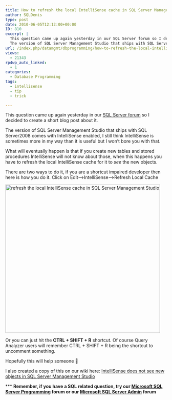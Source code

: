 ```yaml
---
title: How to refresh the local IntelliSense cache in SQL Server Management Studio
author: SQLDenis
type: post
date: 2010-06-05T12:12:00+00:00
ID: 810
excerpt: |
  This question came up again yesterday in our SQL Server forum so I decided to create a short blog post about it.
  The version of SQL Server Management Studio that ships with SQL Server2008 comes with IntelliSense enabled, I still think IntelliSense is s&hellip;
url: /index.php/datamgmt/dbprogramming/how-to-refresh-the-local-intellisense-ca/
views:
  - 21343
rp4wp_auto_linked:
  - 1
categories:
  - Database Programming
tags:
  - intellisense
  - tip
  - trick

---
```

This question came up again yesterday in our [SQL Server forum][1] so I decided to create a short blog post about it.
  
The version of SQL Server Management Studio that ships with SQL Server2008 comes with IntelliSense enabled, I still think IntelliSense is sometimes more in my way than it is useful but I won&#8217;t bore you with that. 

What will eventually happen is that if you create new tables and stored procedures IntelliSense will not know about those, when this happens you have to refresh the local IntelliSense cache for it to _see_ the new objects.

There are two ways to do it, if you are a shortcut impaired developer then here is how you do it. Click on Edit&#8211;>IntelliSense&#8211;>Refresh Local Cache

<img src="/wp-content/uploads/blogs/DataMgmt//Intelli2.PNG" alt=" refresh the local IntelliSense cache in SQL Server Management Studio" title=" refresh the local IntelliSense cache in SQL Server Management Studio" width="483" height="463" />

Or you can just hit the **CTRL + SHIFT + R** shortcut. Of course Query Analyzer users will remember CTRL + SHIFT + R being the shortcut to uncomment something.

Hopefully this will help someone 🙂

I also created a copy of this on our wiki here: [IntelliSense does not see new objects in SQL Server Management Studio][2]

\*** **Remember, if you have a SQL related question, try our [Microsoft SQL Server Programming][3] forum or our [Microsoft SQL Server Admin][4] forum**<ins></ins>

 [1]: http://forum.ltd.local/viewtopic.php?f=17&t=11028
 [2]: http://wiki.ltd.local/index.php/IntelliSense_does_not_see_new_objects_in_SQL_Server_Management_Studio
 [3]: http://forum.ltd.local/viewforum.php?f=17
 [4]: http://forum.ltd.local/viewforum.php?f=22